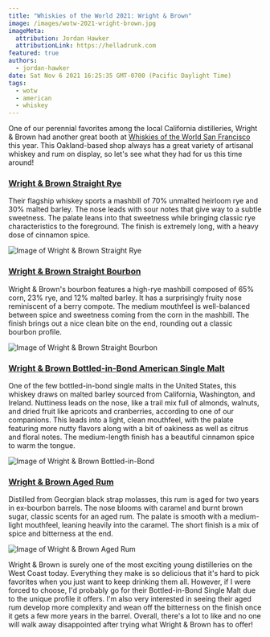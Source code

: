 ```yaml
---
title: "Whiskies of the World 2021: Wright & Brown"
image: /images/wotw-2021-wright-brown.jpg
imageMeta:
  attribution: Jordan Hawker
  attributionLink: https://helladrunk.com
featured: true
authors:
  - jordan-hawker
date: Sat Nov 6 2021 16:25:35 GMT-0700 (Pacific Daylight Time)
tags:
  - wotw
  - american
  - whiskey
---
```


One of our perennial favorites among the local California distilleries, Wright & Brown 
had another great booth at [Whiskies of the World San Francisco](/whiskies-of-the-world-2021) 
this year. This Oakland-based shop always has a great variety of artisanal whiskey and 
rum on display, so let's see what they had for us this time around!

### <a href="https://bit.ly/hdwrightbrownryekl" target="blank">Wright & Brown Straight Rye</a>

Their flagship whiskey sports a mashbill of 70% unmalted heirloom rye and 30% malted barley.
The nose leads with sour notes that give way to a subtle sweetness. The palate leans into 
that sweetness while bringing classic rye characteristics to the foreground. The finish is 
extremely long, with a heavy dose of cinnamon spice.

![Image of Wright & Brown Straight Rye](/images/wotw-2021-wright-brown-rye.jpg)

### <a href="https://bit.ly/hdwrightbrownbourbonkl" target="blank">Wright & Brown Straight Bourbon</a>

Wright & Brown's bourbon features a high-rye mashbill composed of 65% corn, 23% rye, and 12%
malted barley. It has a surprisingly fruity nose reminiscent of a berry compote. The medium 
mouthfeel is well-balanced between spice and sweetness coming from the corn in the mashbill. 
The finish brings out a nice clean bite on the end, rounding out a classic bourbon profile.

![Image of Wright & Brown Straight Bourbon](/images/wotw-2021-wright-brown-bourbon.jpg)

### <a href="https://bit.ly/hdwrightbrownbib" target="blank">Wright & Brown Bottled-in-Bond American Single Malt</a>

One of the few bottled-in-bond single malts in the United States, this whiskey draws on 
malted barley sourced from California, Washington, and Ireland. Nuttiness leads on the nose, 
like a trail mix full of almonds, walnuts, and dried fruit like apricots and cranberries, 
according to one of our companions. This leads into a light, clean mouthfeel, with the palate 
featuring more nutty flavors along with a bit of oakiness as well as citrus and floral notes. 
The medium-length finish has a beautiful cinnamon spice to warm the tongue. 

![Image of Wright & Brown Bottled-in-Bond](/images/wotw-2021-wright-brown-bib.jpg)

### <a href="https://bit.ly/hdwrightbrownrumkl" target="blank">Wright & Brown Aged Rum</a>

Distilled from Georgian black strap molasses, this rum is aged for two years in ex-bourbon
barrels. The nose blooms with caramel and burnt brown sugar, classic scents for an aged rum. 
The palate is smooth with a medium-light mouthfeel, leaning heavily into the caramel. The 
short finish is a mix of spice and bitterness at the end.

![Image of Wright & Brown Aged Rum](/images/wotw-2021-wright-brown-rum.jpg)

Wright & Brown is surely one of the most exciting young distilleries on the West Coast today. 
Everything they make is so delicious that it's hard to pick favorites when you just want to 
keep drinking them all. However, if I were forced to choose, I'd probably go for their 
Bottled-in-Bond Single Malt due to the unique profile it offers. I'm also very interested in 
seeing their aged rum develop more complexity and wean off the bitterness on the finish
once it gets a few more years in the barrel. Overall, there's a lot to like and no one will 
walk away disappointed after trying what Wright & Brown has to offer!
